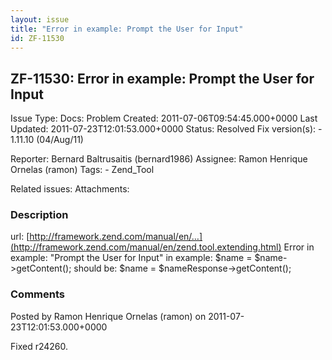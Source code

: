 ```yaml
---
layout: issue
title: "Error in example: Prompt the User for Input"
id: ZF-11530
---
```


ZF-11530: Error in example: Prompt the User for Input
-----------------------------------------------------

 Issue Type: Docs: Problem Created: 2011-07-06T09:54:45.000+0000 Last Updated: 2011-07-23T12:01:53.000+0000 Status: Resolved Fix version(s): - 1.11.10 (04/Aug/11)
 
 Reporter:  Bernard Baltrusaitis (bernard1986)  Assignee:  Ramon Henrique Ornelas (ramon)  Tags: - Zend\_Tool
 
 Related issues: 
 Attachments: 
### Description

url: [http://framework.zend.com/manual/en/…](http://framework.zend.com/manual/en/zend.tool.extending.html) Error in example: "Prompt the User for Input" in example: $name = $name->getContent(); should be: $name = $nameResponse->getContent();

 

 

### Comments

Posted by Ramon Henrique Ornelas (ramon) on 2011-07-23T12:01:53.000+0000

Fixed r24260.

 

 